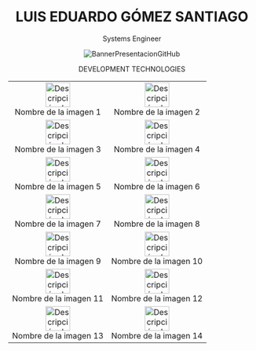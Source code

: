 <h1 align="center">LUIS EDUARDO GÓMEZ SANTIAGO</h1>
<p align="center">Systems Engineer</p>

<p align="center">
  <img src="https://user-images.githubusercontent.com/57334196/229371470-9f88cd7b-3b31-4c17-843a-74f8b7cd06a7.gif" alt="BannerPresentacionGitHub">
</p>

<p align="center">DEVELOPMENT TECHNOLOGIES</p>
<table align="center">
  <tr>
    <td align="center">
      <img width="50" src="https://user-images.githubusercontent.com/57334196/229371470-9f88cd7b-3b31-4c17-843a-74f8b7cd06a7.gif" alt="Descripción de la imagen 1"><br>
      Nombre de la imagen 1
    </td>
    <td align="center">
      <img width="50" src="https://user-images.githubusercontent.com/57334196/229371470-9f88cd7b-3b31-4c17-843a-74f8b7cd06a7.gif" alt="Descripción de la imagen 2"><br>
      Nombre de la imagen 2
    </td>
  </tr>
  <tr>
    <td align="center">
      <img width="50" src="https://user-images.githubusercontent.com/57334196/229371470-9f88cd7b-3b31-4c17-843a-74f8b7cd06a7.gif" alt="Descripción de la imagen 3"><br>
      Nombre de la imagen 3
    </td>
    <td align="center">
      <img width="50" src="https://user-images.githubusercontent.com/57334196/229371470-9f88cd7b-3b31-4c17-843a-74f8b7cd06a7.gif" alt="Descripción de la imagen 4"><br>
      Nombre de la imagen 4
    </td>
  </tr>
  <tr>
    <td align="center">
      <img width="50" src="https://user-images.githubusercontent.com/57334196/229371470-9f88cd7b-3b31-4c17-843a-74f8b7cd06a7.gif" alt="Descripción de la imagen 5"><br>
      Nombre de la imagen 5
    </td>
    <td align="center">
      <img width="50" src="https://user-images.githubusercontent.com/57334196/229371470-9f88cd7b-3b31-4c17-843a-74f8b7cd06a7.gif" alt="Descripción de la imagen 6"><br>
      Nombre de la imagen 6
    </td>
  </tr>
  <tr>
    <td align="center">
      <img width="50" src="https://user-images.githubusercontent.com/57334196/229371470-9f88cd7b-3b31-4c17-843a-74f8b7cd06a7.gif" alt="Descripción de la imagen 7"><br>
      Nombre de la imagen 7
    </td>
    <td align="center">
      <img width="50" src="https://user-images.githubusercontent.com/57334196/229371470-9f88cd7b-3b31-4c17-843a-74f8b7cd06a7.gif" alt="Descripción de la imagen 8"><br>
      Nombre de la imagen 8
    </td>
  </tr>
  <tr>
    <td align="center">
      <img width="50" src="https://user-images.githubusercontent.com/57334196/229371470-9f88cd7b-3b31-4c17-843a-74f8b7cd06a7.gif" alt="Descripción de la imagen 9"><br>
      Nombre de la imagen 9
    </td>
    <td align="center">
      <img width="50" src="https://user-images.githubusercontent.com/57334196/229371470-9f88cd7b-3b31-4c17-843a-74f8b7cd06a7.gif" alt="Descripción de la imagen 10"><br>
      Nombre de la imagen 10
    </td>
  </tr>
  <tr>
    <td align="center">
      <img width="50" src="https://user-images.githubusercontent.com/57334196/229371470-9f88cd7b-3b31-4c17-843a-74f8b7cd06a7.gif" alt="Descripción de la imagen 11"><br>
      Nombre de la imagen 11
    </td>
    <td align="center">
      <img width="50" src="https://user-images.githubusercontent.com/57334196/229371470-9f88cd7b-3b31-4c17-843a-74f8b7cd06a7.gif" alt="Descripción de la imagen 12"><br>
      Nombre de la imagen 12
    </td>
  </tr>
  <tr>
    <td align="center">
      <img width="50" src="https://user-images.githubusercontent.com/57334196/229371470-9f88cd7b-3b31-4c17-843a-74f8b7cd06a7.gif" alt="Descripción de la imagen 13"><br>
      Nombre de la imagen 13
    </td>
    <td align="center">
      <img width="50" src="https://user-images.githubusercontent.com/57334196/229371470-9f88cd7b-3b31-4c17-843a-74f8b7cd06a7.gif" alt="Descripción de la imagen 14"><br>
      Nombre de la imagen 14
    </td>
  </tr>
</table



